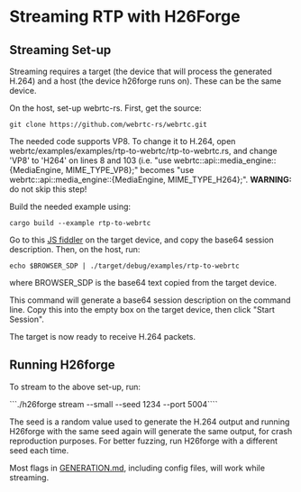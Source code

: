 # Streaming RTP with H26Forge

## Streaming Set-up

Streaming requires a target (the device that will process the generated H.264) and a host (the device h26forge runs on). These can be the same device.

On the host, set-up webrtc-rs. First, get the source:

```git clone https://github.com/webrtc-rs/webrtc.git```

The needed code supports VP8. To change it to H.264, open webrtc/examples/examples/rtp-to-webrtc/rtp-to-webrtc.rs, and change 'VP8' to 'H264' on lines 8 and 103 (i.e. "use webrtc::api::media_engine::{MediaEngine, MIME_TYPE_VP8};" becomes "use webrtc::api::media_engine::{MediaEngine, MIME_TYPE_H264};". **WARNING:** do not skip this step!

Build the needed example using:

```cargo build --example rtp-to-webrtc```

Go to this [JS fiddler](https://jsfiddle.net/z7ms3u5r/) on the target device, and copy the base64 session description. Then, on the host, run:

```echo $BROWSER_SDP | ./target/debug/examples/rtp-to-webrtc```

where BROWSER_SDP is the base64 text copied from the target device.

This command will generate a base64 session description on the command line. Copy this into the empty box on the target device, then click "Start Session".

The target is now ready to receive H.264 packets.

## Running H26forge

To stream to the above set-up, run:

```./h26forge  stream --small --seed 1234 --port 5004````

The seed is a random value used to generate the H.264 output and running H26forge with the same seed again will generate the same output, for crash reproduction purposes. For better fuzzing, run H26forge with a different seed each time.

Most flags in [GENERATION.md](GENERATION.md), including config files, will work while streaming.

